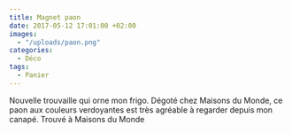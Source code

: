 ```yaml
---
title: Magnet paon
date: 2017-05-12 17:01:00 +02:00
images:
  - "/uploads/paon.png"
categories:
  - Déco
tags:
  - Panier
---
```


Nouvelle trouvaille qui orne mon frigo. Dégoté chez Maisons du Monde, ce paon aux couleurs verdoyantes est très agréable à regarder depuis mon canapé. Trouvé à Maisons du Monde
